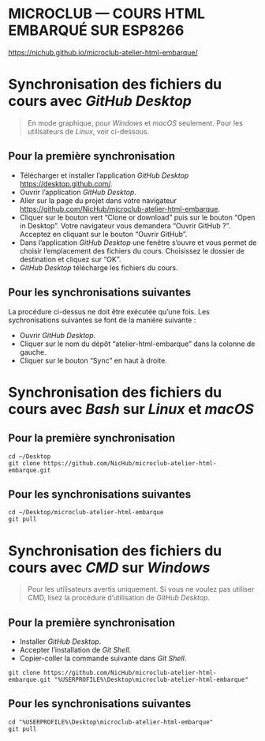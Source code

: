 
# MICROCLUB — COURS HTML EMBARQUÉ SUR ESP8266

<https://nichub.github.io/microclub-atelier-html-embarque/>



# Synchronisation des fichiers du cours avec *GitHub Desktop*

> En mode graphique, pour *Windows* et *macOS* seulement.
> Pour les utilisateurs de *Linux*, voir ci-dessous.

## Pour la première synchronisation

- Télécharger et installer l’application *GitHub Desktop* <https://desktop.github.com/>.
- Ouvrir l’application *GitHub Desktop*.
- Aller sur la page du projet dans votre navigateur <https://github.com/NicHub/microclub-atelier-html-embarque>.
- Cliquer sur le bouton vert “Clone or download” puis sur le bouton “Open in Desktop”. Votre navigateur vous demandera “Ouvrir GitHub ?”. Acceptez en cliquant sur le bouton “Ouvrir GitHub”.
- Dans l’application *GitHub Desktop* une fenêtre s’ouvre et vous permet de choisir l’emplacement des fichiers du cours. Choisissez le dossier de destination et cliquez sur “OK”.
- *GitHub Desktop* télécharge les fichiers du cours.

## Pour les synchronisations suivantes

La procédure ci-dessus ne doit être exécutée qu’une fois. Les sychronisations suivantes se font de la manière suivante :

- Ouvrir *GitHub Desktop*.
- Cliquer sur le nom du dépôt “atelier-html-embarque” dans la colonne de gauche.
- Cliquer sur le bouton “Sync” en haut à droite.


# Synchronisation des fichiers du cours avec *Bash* sur *Linux* et *macOS*

## Pour la première synchronisation

	cd ~/Desktop
	git clone https://github.com/NicHub/microclub-atelier-html-embarque.git

## Pour les synchronisations suivantes

	cd ~/Desktop/microclub-atelier-html-embarque
	git pull


# Synchronisation des fichiers du cours avec *CMD* sur *Windows*

> Pour les utilisateurs avertis uniquement. Si vous ne voulez pas utiliser CMD, lisez la procédure d’utilisation de *GitHub Desktop*.

## Pour la première synchronisation

- Installer *GitHub Desktop*.
- Accepter l’installation de *Git Shell*.
- Copier-coller la commande suivante dans *Git Shell*.

`git clone https://github.com/NicHub/microclub-atelier-html-embarque.git "%USERPROFILE%\Desktop\microclub-atelier-html-embarque"`

## Pour les synchronisations suivantes

	cd "%USERPROFILE%\Desktop\microclub-atelier-html-embarque"
	git pull


